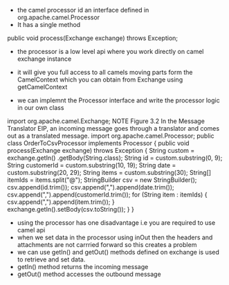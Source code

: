 * the camel processor id an interface defined in org.apache.camel.Processor
* It has a single method

public void process(Exchange exchange) throws Exception;

* the processor is a low level api where you work directly on camel exchange instance
* it will give you full access to all camels moving parts form the CamelContext which you can obtain from Exchange using getCamelContext

* we can implemnt the Processor interface and write the processor logic in our own class 


import org.apache.camel.Exchange;
NOTE
Figure 3.2 In the Message Translator EIP, an incoming message goes through a translator and comes out as a translated message.
import org.apache.camel.Processor;
public class OrderToCsvProcessor implements Processor {
    public void process(Exchange exchange) throws Exception {
        String custom = exchange.getIn()
            .getBody(String.class);
        String id = custom.substring(0, 9);
        String customerId = custom.substring(10, 19);
        String date = custom.substring(20, 29);
        String items = custom.substring(30);
        String[] itemIds = items.split("@");
        StringBuilder csv = new StringBuilder();
        csv.append(id.trim());
        csv.append(",").append(date.trim());
        csv.append(",").append(customerId.trim());
        for (String item : itemIds) {
            csv.append(",").append(item.trim());
        }
        exchange.getIn().setBody(csv.toString());
    }
}

* using the processor has one disadvantage i.e you are required to use camel api 
* when we set data in the processor using inOut then the headers and attachments are not carrried forward so this creates a problem
* we can use getIn() and getOut() methods defined on exchange is used to retrieve and set data.
* getIn() method returns the incoming message 
* getOut() method accesses the outbound message
